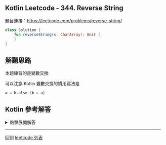 ## Kotlin Leetcode - 344. Reverse String

題目連接：<https://leetcode.com/problems/reverse-string/>

```kotlin
class Solution {
    fun reverseString(s: CharArray): Unit {
    }
}
```

## 解題思路

本題練習的是變數交換

可以注意 Kotlin 變數交換的慣用寫法是

```kotlin
a = b.also {b = a}
```

## Kotlin 參考解答


<details>
  <summary>點擊展開解答</summary>

```kotlin
class Solution {
    fun reverseString(s: CharArray): Unit {
        for (i in 0..s.lastIndex / 2) {
            s[i] = s[s.lastIndex - i].also { s[s.lastIndex - i] = s[i] }
        }
    }
}
```

</details>

------

回到 [leetcode 列表](index.md)
